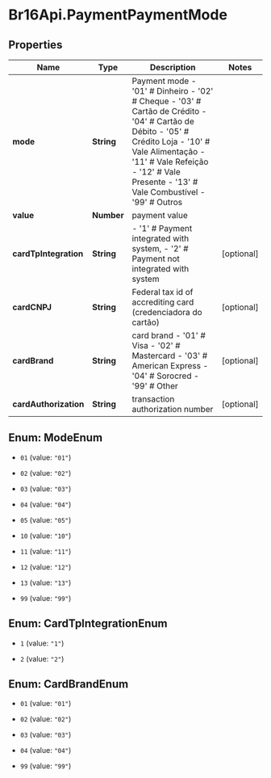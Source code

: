 # Br16Api.PaymentPaymentMode

## Properties
Name | Type | Description | Notes
------------ | ------------- | ------------- | -------------
**mode** | **String** | Payment mode - &#39;01&#39; # Dinheiro - &#39;02&#39; # Cheque - &#39;03&#39; # Cartão de Crédito - &#39;04&#39; # Cartão de Débito - &#39;05&#39; # Crédito Loja - &#39;10&#39; # Vale Alimentação - &#39;11&#39; # Vale Refeição - &#39;12&#39; # Vale Presente - &#39;13&#39; # Vale Combustível - &#39;99&#39; # Outros  | 
**value** | **Number** | payment value | 
**cardTpIntegration** | **String** | - &#39;1&#39; # Payment integrated with system, - &#39;2&#39; # Payment not integrated with system  | [optional] 
**cardCNPJ** | **String** | Federal tax id of accrediting card (credenciadora do cartão) | [optional] 
**cardBrand** | **String** | card brand - &#39;01&#39; # Visa - &#39;02&#39; # Mastercard - &#39;03&#39; # American Express - &#39;04&#39; # Sorocred - &#39;99&#39; # Other  | [optional] 
**cardAuthorization** | **String** | transaction authorization number | [optional] 


<a name="ModeEnum"></a>
## Enum: ModeEnum


* `01` (value: `"01"`)

* `02` (value: `"02"`)

* `03` (value: `"03"`)

* `04` (value: `"04"`)

* `05` (value: `"05"`)

* `10` (value: `"10"`)

* `11` (value: `"11"`)

* `12` (value: `"12"`)

* `13` (value: `"13"`)

* `99` (value: `"99"`)




<a name="CardTpIntegrationEnum"></a>
## Enum: CardTpIntegrationEnum


* `1` (value: `"1"`)

* `2` (value: `"2"`)




<a name="CardBrandEnum"></a>
## Enum: CardBrandEnum


* `01` (value: `"01"`)

* `02` (value: `"02"`)

* `03` (value: `"03"`)

* `04` (value: `"04"`)

* `99` (value: `"99"`)




